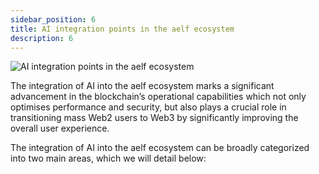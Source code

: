 ```yaml
---
sidebar_position: 6
title: AI integration points in the aelf ecosystem
description: 6
---
```

![AI integration points in the aelf ecosystem](/img/chapter6.png "AI integration points in the aelf ecosystem")

The integration of AI into the aelf ecosystem marks a significant advancement in the blockchain’s operational capabilities which not only optimises performance and security, but also plays a crucial role in transitioning mass Web2 users to Web3 by significantly improving the overall user experience. 

The integration of AI into the aelf ecosystem can be broadly categorized into two main areas, which we will detail below:

<DocCardListLinks />
